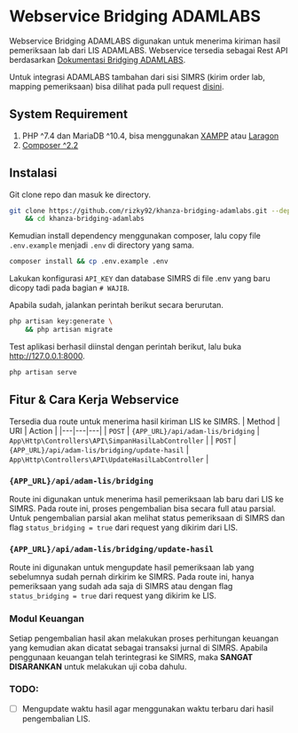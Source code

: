 # Webservice Bridging ADAMLABS
Webservice Bridging ADAMLABS digunakan untuk menerima kiriman hasil pemeriksaan lab dari LIS ADAMLABS. Webservice tersedia sebagai Rest API berdasarkan [Dokumentasi Bridging ADAMLABS](https://adamlabs.id/docs-bridging-adamlabs#table_of_content_heading_1735033496270_8).  

Untuk integrasi ADAMLABS tambahan dari sisi SIMRS (kirim order lab, mapping pemeriksaan) bisa dilihat pada pull request [disini](https://github.com/rizky92/SIMRS-Khanza/pull/113/files).

## System Requirement
1. PHP ^7.4 dan MariaDB ^10.4, bisa menggunakan [XAMPP](https://www.apachefriends.org/download.html) atau [Laragon](https://laragon.org/download/)
2. [Composer ^2.2](https://getcomposer.org/download/)

## Instalasi
Git clone repo dan masuk ke directory.
```bash
git clone https://github.com/rizky92/khanza-bridging-adamlabs.git --depth=1 khanza-bridging-adamlabs \
    && cd khanza-bridging-adamlabs
```

Kemudian install dependency menggunakan composer, lalu copy file `.env.example` menjadi `.env` di directory yang sama.
```bash
composer install && cp .env.example .env
```

Lakukan konfigurasi `API_KEY` dan database SIMRS di file .env yang baru dicopy tadi pada bagian `# WAJIB`.

Apabila sudah, jalankan perintah berikut secara berurutan.
```bash
php artisan key:generate \
    && php artisan migrate
```

Test aplikasi berhasil diinstal dengan perintah berikut, lalu buka http://127.0.0.1:8000.
```bash
php artisan serve
```

## Fitur & Cara Kerja Webservice
Tersedia dua route untuk menerima hasil kiriman LIS ke SIMRS.
| Method | URI | Action |
|---|---|---|
| `POST` | `{APP_URL}/api/adam-lis/bridging` | `App\Http\Controllers\API\SimpanHasilLabController` |
| `POST` | `{APP_URL}/api/adam-lis/bridging/update-hasil` | `App\Http\Controllers\API\UpdateHasilLabController` |

### `{APP_URL}/api/adam-lis/bridging`
Route ini digunakan untuk menerima hasil pemeriksaan lab baru dari LIS ke SIMRS. Pada route ini, proses pengembalian bisa secara full atau parsial. Untuk pengembalian parsial akan melihat status pemeriksaan di SIMRS dan flag `status_bridging = true` dari request yang dikirim dari LIS.

### `{APP_URL}/api/adam-lis/bridging/update-hasil`
Route ini digunakan untuk mengupdate hasil pemeriksaan lab yang sebelumnya sudah pernah dirkirim ke SIMRS. Pada route ini, hanya pemeriksaan yang sudah ada saja di SIMRS atau dengan flag `status_bridging = true` dari request yang dikirim ke LIS.

### Modul Keuangan
Setiap pengembalian hasil akan melakukan proses perhitungan keuangan yang kemudian akan dicatat sebagai transaksi jurnal di SIMRS. Apabila penggunaan keuangan telah terintegrasi ke SIMRS, maka **SANGAT DISARANKAN** untuk melakukan uji coba dahulu.  

### TODO:
- [ ] Mengupdate waktu hasil agar menggunakan waktu terbaru dari hasil pengembalian LIS.